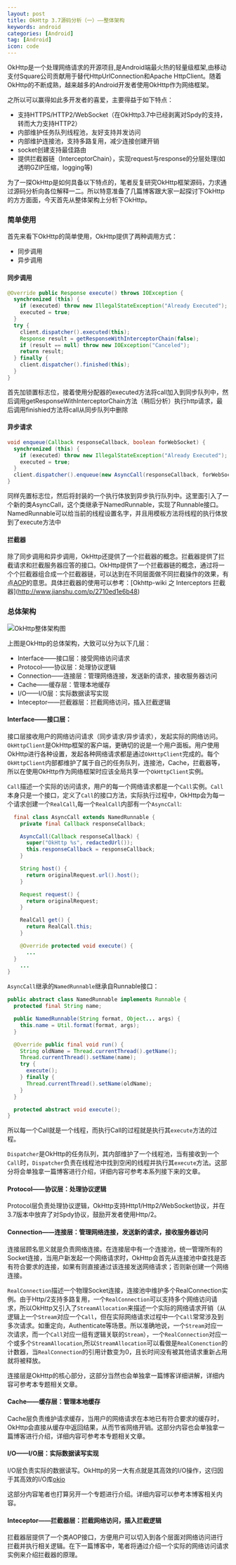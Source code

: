 ```yaml
---
layout: post
title: OkHttp 3.7源码分析（一）——整体架构
keywords: android
categories: [Android]
tag: [Android]
icon: code
---
```

OkHttp是一个处理网络请求的开源项目,是Android端最火热的轻量级框架,由移动支付Square公司贡献用于替代HttpUrlConnection和Apache HttpClient。随着OkHttp的不断成熟，越来越多的Android开发者使用OkHttp作为网络框架。

之所以可以赢得如此多开发者的喜爱，主要得益于如下特点：

- 支持HTTPS/HTTP2/WebSocket（在OkHttp3.7中已经剥离对Spdy的支持，转而大力支持HTTP2）
- 内部维护任务队列线程池，友好支持并发访问
- 内部维护连接池，支持多路复用，减少连接创建开销
- socket创建支持最佳路由
- 提供拦截器链（InterceptorChain），实现request与response的分层处理(如透明GZIP压缩，logging等)

为了一探OkHttp是如何具备以下特点的，笔者反复研究OkHttp框架源码，力求通过源码分析向各位解释一二。所以特意准备了几篇博客跟大家一起探讨下OkHttp的方方面面，今天首先从整体架构上分析下OkHttp。

### 简单使用

首先来看下OkHttp的简单使用，OkHttp提供了两种调用方式：

- 同步调用
- 异步调用

#### 同步调用

```java
@Override public Response execute() throws IOException {
  synchronized (this) {
    if (executed) throw new IllegalStateException("Already Executed");
    executed = true;
  }
  try {
    client.dispatcher().executed(this);
    Response result = getResponseWithInterceptorChain(false);
    if (result == null) throw new IOException("Canceled");
    return result;
  } finally {
    client.dispatcher().finished(this);
  }
}
```
首先加锁置标志位，接着使用分配器的executed方法将call加入到同步队列中，然后调用getResponseWithInterceptorChain方法（稍后分析）执行http请求，最后调用finishied方法将call从同步队列中删除

#### 异步请求

```java
void enqueue(Callback responseCallback, boolean forWebSocket) {
  synchronized (this) {
    if (executed) throw new IllegalStateException("Already Executed");
    executed = true;
  }
  client.dispatcher().enqueue(new AsyncCall(responseCallback, forWebSocket));
}
```
同样先置标志位，然后将封装的一个执行体放到异步执行队列中。这里面引入了一个新的类AsyncCall，这个类继承于NamedRunnable，实现了Runnable接口。NamedRunnable可以给当前的线程设置名字，并且用模板方法将线程的执行体放到了execute方法中



#### 拦截器

除了同步调用和异步调用，OkHttp还提供了一个拦截器的概念。拦截器提供了拦截请求和拦截服务器应答的接口。OkHttp提供了一个拦截器链的概念，通过将一个个拦截器组合成一个拦截器链，可以达到在不同层面做不同拦截操作的效果，有点[AOP](http://baike.baidu.com/link?url=hdbJNXckViY2qwhMFvtVW38UBpBmvrRW361E1aGZSWXrz7T1waNZkC4R05mSzOhtgCCsduyMta81U-6MobXbm_)的意思。具体拦截器的使用可以参考：[Okhttp-wiki 之 Interceptors 拦截器](http://www.jianshu.com/p/2710ed1e6b48)



### 总体架构



![OkHttp整体架构图](http://ata2-img.cn-hangzhou.img-pub.aliyun-inc.com/f6e2ac304ee22891eca4ad1218602044.png)

上图是OkHttp的总体架构，大致可以分为以下几层：

- Interface——接口层：接受网络访问请求
- Protocol——协议层：处理协议逻辑
- Connection——连接层：管理网络连接，发送新的请求，接收服务器访问
- Cache——缓存层：管理本地缓存
- I/O——I/O层：实际数据读写实现
- Inteceptor——拦截器层：拦截网络访问，插入拦截逻辑

#### Interface——接口层：

接口层接收用户的网络访问请求（同步请求/异步请求），发起实际的网络访问。`OkHttpClient`是OkHttp框架的客户端，更确切的说是一个用户面板。用户使用OkHttp进行各种设置，发起各种网络请求都是通过`OkHttpClient`完成的。每个`OkHttpClient`内部都维护了属于自己的任务队列，连接池，Cache，拦截器等，所以在使用OkHttp作为网络框架时应该全局共享一个`OkHttpClient`实例。

`Call`描述一个实际的访问请求，用户的每一个网络请求都是一个`Call`实例。`Call`本身只是一个接口，定义了`Call`的接口方法，实际执行过程中，OkHttp会为每一个请求创建一个`RealCall`,每一个`RealCall`内部有一个`AsyncCall`:

```java
  final class AsyncCall extends NamedRunnable {
    private final Callback responseCallback;

    AsyncCall(Callback responseCallback) {
      super("OkHttp %s", redactedUrl());
      this.responseCallback = responseCallback;
    }

    String host() {
      return originalRequest.url().host();
    }

    Request request() {
      return originalRequest;
    }

    RealCall get() {
      return RealCall.this;
    }

    @Override protected void execute() {
      ...
  }
    ...
}
```

`AsyncCall`继承的`NamedRunnable`继承自Runnable接口：

```java
public abstract class NamedRunnable implements Runnable {
  protected final String name;

  public NamedRunnable(String format, Object... args) {
    this.name = Util.format(format, args);
  }

  @Override public final void run() {
    String oldName = Thread.currentThread().getName();
    Thread.currentThread().setName(name);
    try {
      execute();
    } finally {
      Thread.currentThread().setName(oldName);
    }
  }

  protected abstract void execute();
}
```

所以每一个Call就是一个线程，而执行Call的过程就是执行其`execute`方法的过程。

`Dispatcher`是OkHttp的任务队列，其内部维护了一个线程池，当有接收到一个`Call`时，`Dispatcher`负责在线程池中找到空闲的线程并执行其`execute`方法。这部分将会单独拿一篇博客进行介绍，详细内容可参考本系列接下来的文章。



#### Protocol——协议层：处理协议逻辑

Protocol层负责处理协议逻辑，OkHttp支持Http1/Http2/WebSocket协议，并在3.7版本中放弃了对Spdy协议，鼓励开发者使用Http/2。



#### Connection——连接层：管理网络连接，发送新的请求，接收服务器访问

连接层顾名思义就是负责网络连接。在连接层中有一个连接池，统一管理所有的Socket连接，当用户新发起一个网络请求时，OkHttp会首先从连接池中查找是否有符合要求的连接，如果有则直接通过该连接发送网络请求；否则新创建一个网络连接。

`RealConnection`描述一个物理Socket连接，连接池中维护多个RealConnection实例。由于Http/2支持多路复用，一个`RealConnection`可以支持多个网络访问请求，所以OkHttp又引入了`StreamAllocation`来描述一个实际的网络请求开销（从逻辑上一个`Stream`对应一个`Call`，但在实际网络请求过程中一个`Call`常常涉及到多次请求。如重定向，Authenticate等场景。所以准确地说，一个`Stream`对应一次请求，而一个`Call`对应一组有逻辑关联的`Stream`），一个`RealConnection`对应一个或多个`StreamAllocation`,所以`StreamAllocation`可以看做是`RealConenction`的计数器，当`RealConnection`的引用计数变为0，且长时间没有被其他请求重新占用就将被释放。

连接层是OkHttp的核心部分，这部分当然也会单独拿一篇博客详细讲解，详细内容可参考本专题相关文章。



#### Cache——缓存层：管理本地缓存

Cache层负责维护请求缓存，当用户的网络请求在本地已有符合要求的缓存时，OkHttp会直接从缓存中返回结果，从而节省网络开销。这部分内容也会单独拿一篇博客进行介绍，详细内容可参考本专题相关文章。



#### I/O——I/O层：实际数据读写实现

I/O层负责实际的数据读写。OkHttp的另一大有点就是其高效的I/O操作，这归因于其高效的I/O库[okio](https://github.com/square/okio)

这部分内容笔者也打算另开一个专题进行介绍。详细内容可以参考本博客相关内容。



#### Inteceptor——拦截器层：拦截网络访问，插入拦截逻辑

拦截器层提供了一个类AOP接口，方便用户可以切入到各个层面对网络访问进行拦截并执行相关逻辑。在下一篇博客中，笔者将通过介绍一个实际的网络访问请求实例来介绍拦截器的原理。


